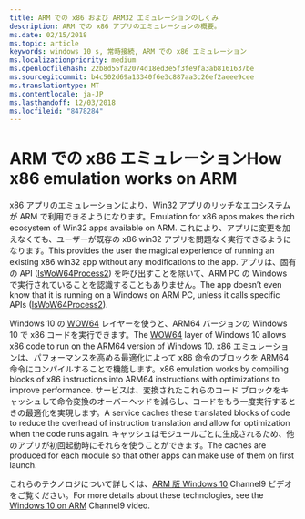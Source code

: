 ```yaml
---
title: ARM での x86 および ARM32 エミュレーションのしくみ
description: ARM での x86 アプリのエミュレーションの概要。
ms.date: 02/15/2018
ms.topic: article
keywords: windows 10 s, 常時接続, ARM での x86 エミュレーション
ms.localizationpriority: medium
ms.openlocfilehash: 22b8d55fa2074d18ed3e5f3fe9fa3ab8161637be
ms.sourcegitcommit: b4c502d69a13340f6e3c887aa3c26ef2aeee9cee
ms.translationtype: MT
ms.contentlocale: ja-JP
ms.lasthandoff: 12/03/2018
ms.locfileid: "8478284"
---
```

# <a name="how-x86-emulation-works-on-arm"></a><span data-ttu-id="f3458-104">ARM での x86 エミュレーション</span><span class="sxs-lookup"><span data-stu-id="f3458-104">How x86 emulation works on ARM</span></span>
<span data-ttu-id="f3458-105">x86 アプリのエミュレーションにより、Win32 アプリのリッチなエコシステムが ARM で利用できるようになります。</span><span class="sxs-lookup"><span data-stu-id="f3458-105">Emulation for x86 apps makes the rich ecosystem of Win32 apps available on ARM.</span></span> <span data-ttu-id="f3458-106">これにより、アプリに変更を加えなくても、ユーザーが既存の x86 win32 アプリを問題なく実行できるようになります。</span><span class="sxs-lookup"><span data-stu-id="f3458-106">This provides the user the magical experience of running an existing x86 win32 app without any modifications to the app.</span></span> <span data-ttu-id="f3458-107">アプリは、固有の API ([IsWoW64Process2](https://msdn.microsoft.com/en-us/library/windows/desktop/mt804318.aspx)) を呼び出すことを除いて、ARM PC の Windows で実行されていることを認識することもありません。</span><span class="sxs-lookup"><span data-stu-id="f3458-107">The app doesn’t even know that it is running on a Windows on ARM PC, unless it calls specific APIs ([IsWoW64Process2](https://msdn.microsoft.com/en-us/library/windows/desktop/mt804318.aspx)).</span></span>

<span data-ttu-id="f3458-108">Windows 10 の [WOW64](https://msdn.microsoft.com/en-us/library/windows/desktop/aa384249(v=vs.85).aspx) レイヤーを使うと、ARM64 バージョンの Windows 10 で x86 コードを実行できます。</span><span class="sxs-lookup"><span data-stu-id="f3458-108">The [WOW64](https://msdn.microsoft.com/en-us/library/windows/desktop/aa384249(v=vs.85).aspx) layer of Windows 10 allows x86 code to run on the ARM64 version of Windows 10.</span></span> <span data-ttu-id="f3458-109">x86 エミュレーションは、パフォーマンスを高める最適化によって x86 命令のブロックを ARM64 命令にコンパイルすることで機能します。</span><span class="sxs-lookup"><span data-stu-id="f3458-109">x86 emulation works by compiling blocks of x86 instructions into ARM64 instructions with optimizations to improve performance.</span></span> <span data-ttu-id="f3458-110">サービスは、変換されたこれらのコード ブロックをキャッシュして命令変換のオーバーヘッドを減らし、コードをもう一度実行するときの最適化を実現します。</span><span class="sxs-lookup"><span data-stu-id="f3458-110">A service caches these translated blocks of code to reduce the overhead of instruction translation and allow for optimization when the code runs again.</span></span> <span data-ttu-id="f3458-111">キャッシュはモジュールごとに生成されるため、他のアプリが初回起動時にそれらを使うことができます。</span><span class="sxs-lookup"><span data-stu-id="f3458-111">The caches are produced for each module so that other apps can make use of them on first launch.</span></span> 

<span data-ttu-id="f3458-112">これらのテクノロジについて詳しくは、[ARM 版 Windows 10](https://channel9.msdn.com/Events/Build/2017/P4171) Channel9 ビデオをご覧ください。</span><span class="sxs-lookup"><span data-stu-id="f3458-112">For more details about these technologies, see the [Windows 10 on ARM](https://channel9.msdn.com/Events/Build/2017/P4171) Channel9 video.</span></span> 